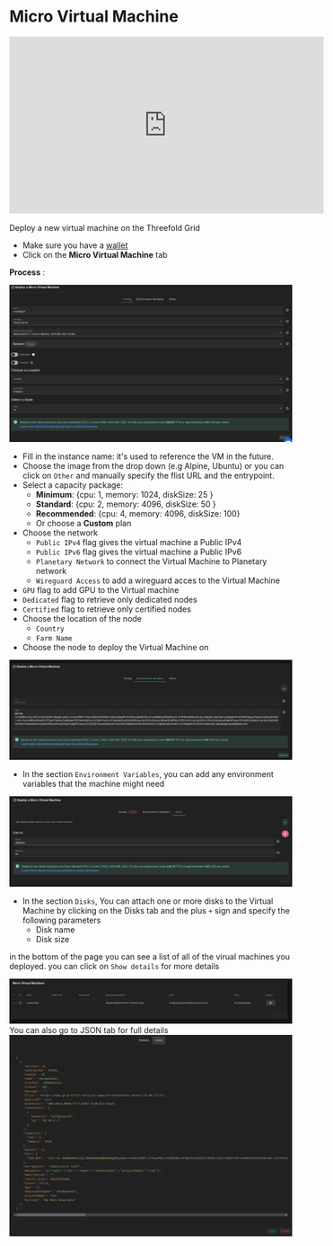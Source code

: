 # Micro Virtual Machine

<div class="youtubeVideoWrapper">
<iframe title="How to Deploy a Full VM on the ThreeFold Playground" width="560" height="315" src="https://www.youtube-nocookie.com/embed/MDSIBkcYdqg" frameborder="0" allowfullscreen="" sandbox="allow-same-origin allow-scripts allow-popups"></iframe>
</div>

Deploy a new virtual machine on the Threefold Grid

- Make sure you have a [wallet](./wallet_connector.md)
- Click on the **Micro Virtual Machine** tab

__Process__ : 

![ ](../playground/img/vm.png)

- Fill in the instance name: it's used to reference the VM in the future.
- Choose the image from the drop down (e.g Alpine, Ubuntu) or you can click on `Other` and manually specify the flist URL and the entrypoint.
- Select a capacity package:
    - **Minimum**: {cpu: 1, memory: 1024, diskSize: 25 }
    - **Standard**: {cpu: 2, memory: 4096, diskSize: 50 }
    - **Recommended**: {cpu: 4, memory: 4096, diskSize: 100}
    - Or choose a **Custom** plan
- Choose the network
   - `Public IPv4` flag gives the virtual machine a Public IPv4
   - `Public IPv6` flag gives the virtual machine a Public IPv6
   - `Planetary Network` to connect the Virtual Machine to Planetary network
   - `Wireguard Access` to add a wireguard acces to the Virtual Machine
- `GPU` flag to add GPU to the Virtual machine
- `Dedicated` flag to retrieve only dedicated nodes 
- `Certified` flag to retrieve only certified nodes 
- Choose the location of the node
   - `Country`
   - `Farm Name`
- Choose the node to deploy the Virtual Machine on 

![](./img/nixos-micro2.png)
* In the section `Environment Variables`, you can add any environment variables that the machine might need

![](./img/nixos-micro3.png)

* In the section `Disks`, You can attach one or more disks to the Virtual Machine by clicking on the Disks tab and the plus `+` sign and specify the following parameters
   - Disk name 
   - Disk size

in the bottom of the page you can see a list of all of the virual machines you deployed. you can click on `Show details` for more details

![](./img/vm_list.png)
You can also go to JSON tab for full details
![ ](../playground/img/vm_json.png)